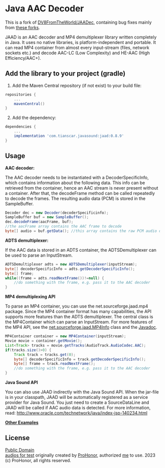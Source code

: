 # Java AAC Decoder
This is a fork of [DV8FromTheWorld/JAADec](https://github.com/DV8FromTheWorld/JAADec/), containing bug fixes mainly from [these forks](https://github.com/DV8FromTheWorld/JAADec/forks).

JAAD is an AAC decoder and MP4 demultiplexer library written completely in Java. It uses no native libraries, is platform-independent and portable. It can read MP4 container from almost every input-stream (files, network sockets etc.) and decode AAC-LC (Low Complexity) and HE-AAC (High Efficiency/AAC+).

## Add the library to your project (gradle)
1. Add the Maven Central repository (if not exist) to your build file:
```groovy
repositories {
    ...
    mavenCentral()
}
```

2. Add the dependency:
```groovy
dependencies {
    ...
    implementation 'com.tianscar.javasound:jaad:0.8.9'
}
```

## Usage

**AAC decoder:**

The AAC decoder needs to be instantiated with a DecoderSpecificInfo, which contains information about the following data. This info can be retrieved from the container, hence an AAC stream is never present without a container.
After that, the decodeFrame method can be called repeatedly to decode the frames. The resulting audio data (PCM) is stored in the SampleBuffer.

```java
Decoder dec = new Decoder(decoderSpecificinfo);
SampleBuffer buf = new SampleBuffer();
dec.decodeFrame(aacFrame, buf);
//the aacFrame array contains the AAC frame to decode
byte[] audio = buf.getData(); //this array contains the raw PCM audio data
```

**ADTS demultiplexer:**

If the AAC data is stored in an ADTS container, the ADTSDemultiplexer can be used to parse an InputStream.

```java
ADTSDemultiplexer adts = new ADTSDemultiplexer(inputStream);
byte[] decoderSpecificInfo = adts.getDecoderSpecificInfo();
byte[] frame;
while((frame = adts.readNextFrame())!=null) {
    //do something with the frame, e.g. pass it to the AAC decoder
}
```

**MP4 demultiplexing API**

To parse an MP4 container, you can use the net.sourceforge.jaad.mp4 package. Since the MP4 container format has many capabilities, the API supports more features than the ADTS demultiplexer. The central class is the MP4Container which can parse an InputStream.
For more features of the MP4 API, see the [net.sourceforge.jaad.MP4Info](http://jaadec.sourceforge.net/javadoc/net/sourceforge/jaad/MP4Info.html) class and the [Javadoc](http://jaadec.sourceforge.net/javadoc/index.html).

```java
MP4Container container = new MP4Container(inputStream);
Movie movie = container.getMovie();
List<Track> tracks = movie.getTracks(AudioTrack.AudioCodec.AAC);
if(tracks.size()>0) {
    Track track = tracks.get(0);
    byte[] decoderSpecificInfo = track.getDecoderSpecificInfo();
    byte[] frame = track.readNextFrame();
    //do something with the frame, e.g. pass it to the AAC decoder
}
```

**Java Sound API**

You can also use JAAD indirectly with the Java Sound API.
When the jar-file is in your classpath, JAAD will be automatically registered as a service provider for Java Sound.
You just need to create a SourceDataLine and JAAD will be called if AAC audio data is detected.
For more information, read: http://www.oracle.com/technetwork/java/index-jsp-140234.html

[**Other Examples**](/src/test/java/net/sourceforge/jaad/test/)

## License
[Public Domain](/LICENSE)  
[audios for test](/src/test/resources) originally created by [ProHonor](https://github.com/Aislandz), authorized [me](https://github.com/Tianscar) to use. 2023 (c) ProHonor, all rights reserved.

